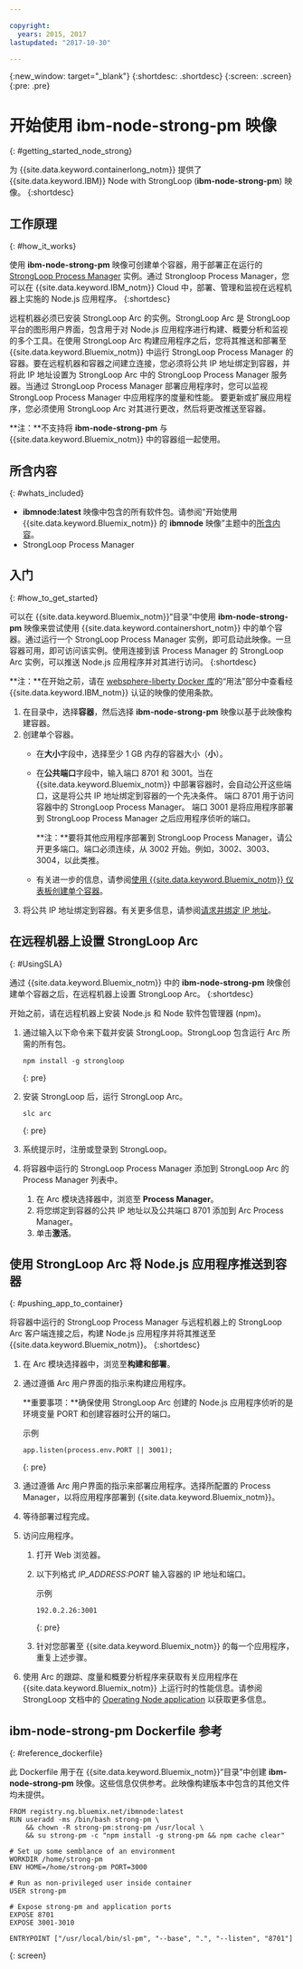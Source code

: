 ```yaml
---

copyright:
  years: 2015, 2017
lastupdated: "2017-10-30"

---
```


{:new_window: target="_blank"}
{:shortdesc: .shortdesc}
{:screen: .screen}
{:pre: .pre}

# 开始使用 ibm-node-strong-pm 映像
{: #getting_started_node_strong}

为 {{site.data.keyword.containerlong_notm}} 提供了 {{site.data.keyword.IBM}} Node with StrongLoop \(**ibm-node-strong-pm**\) 映像。
{:shortdesc}

## 工作原理 
{: #how_it_works}

使用 **ibm-node-strong-pm** 映像可创建单个容器，用于部署正在运行的 [StrongLoop Process Manager](https://www.strongloop.com) 实例。通过 Strongloop Process Manager，您可以在 {{site.data.keyword.IBM_notm}} Cloud 中，部署、管理和监视在远程机器上实施的 Node.js 应用程序。
{:shortdesc}

远程机器必须已安装 StrongLoop Arc 的实例。StrongLoop Arc 是 StrongLoop 平台的图形用户界面，包含用于对 Node.js 应用程序进行构建、概要分析和监视的多个工具。在使用 StrongLoop Arc 构建应用程序之后，您将其推送和部署至 {{site.data.keyword.Bluemix_notm}} 中运行 StrongLoop Process Manager 的容器。要在远程机器和容器之间建立连接，您必须将公共 IP 地址绑定到容器，并将此 IP 地址设置为 StrongLoop Arc 中的 StrongLoop Process Manager 服务器。当通过 StrongLoop Process Manager 部署应用程序时，您可以监视 StrongLoop Process Manager 中应用程序的度量和性能。
要更新或扩展应用程序，您必须使用 StrongLoop Arc 对其进行更改，然后将更改推送至容器。


**注：**不支持将 **ibm-node-strong-pm** 与 {{site.data.keyword.Bluemix_notm}} 中的容器组一起使用。

## 所含内容
{: #whats_included}

-   **ibmnode:latest** 映像中包含的所有软件包。请参阅“开始使用 {{site.data.keyword.Bluemix_notm}} 的 **ibmnode** 映像”主题中的[所含内容](/docs/services/RegistryImages/ibmnode/index.html#getting_started_node)。
-   StrongLoop Process Manager

## 入门
{: #how_to_get_started}

可以在 {{site.data.keyword.Bluemix_notm}}“目录”中使用 **ibm-node-strong-pm** 映像来尝试使用 {{site.data.keyword.containershort_notm}} 中的单个容器。通过运行一个 StrongLoop Process Manager 实例，即可启动此映像。一旦容器可用，即可访问该实例。使用连接到该 Process Manager 的 StrongLoop Arc 实例，可以推送 Node.js 应用程序并对其进行访问。
{:shortdesc}

**注：**在开始之前，请在 [websphere-liberty Docker 库](https://github.com/docker-library/docs/tree/master/websphere-liberty)的“用法”部分中查看经 {{site.data.keyword.IBM_notm}} 认证的映像的使用条款。

1.  在目录中，选择**容器**，然后选择 **ibm-node-strong-pm** 映像以基于此映像构建容器。
2.  创建单个容器。
    -   在**大小**字段中，选择至少 1 GB 内存的容器大小（**小**）。

    -   在**公共端口**字段中，输入端口 8701 和 3001。当在 {{site.data.keyword.Bluemix_notm}} 中部署容器时，会自动公开这些端口，这是将公共 IP 地址绑定到容器的一个先决条件。
端口 8701 用于访问容器中的 StrongLoop Process Manager。
端口 3001 是将应用程序部署到 StrongLoop Process Manager 之后应用程序侦听的端口。

        **注：**要将其他应用程序部署到 StrongLoop Process Manager，请公开更多端口。端口必须连续，从 3002 开始。例如，3002、3003、3004，以此类推。


    -   有关进一步的信息，请参阅[使用 {{site.data.keyword.Bluemix_notm}} 仪表板创建单个容器](/docs/containers/container_single_ui.html#gui)。
3.  将公共 IP 地址绑定到容器。有关更多信息，请参阅[请求并绑定 IP 地址](/docs/containers/container_single_ui.html#container_cli_ips)。

## 在远程机器上设置 StrongLoop Arc
{: #UsingSLA}

通过 {{site.data.keyword.Bluemix_notm}} 中的 **ibm-node-strong-pm** 映像创建单个容器之后，在远程机器上设置 StrongLoop Arc。
{:shortdesc}

开始之前，请在远程机器上安装 Node.js 和 Node 软件包管理器 \(npm\)。

1.  通过输入以下命令来下载并安装 StrongLoop。StrongLoop 包含运行 Arc 所需的所有包。

    ```
    npm install -g strongloop
    ```
    {: pre}

2.  安装 StrongLoop 后，运行 StrongLoop Arc。

    ```
    slc arc
    ```
    {: pre}

3.  系统提示时，注册或登录到 StrongLoop。
4.  将容器中运行的 StrongLoop Process Manager 添加到 StrongLoop Arc 的 Process Manager 列表中。
    1.  在 Arc 模块选择器中，浏览至 **Process Manager**。
    2.  将您绑定到容器的公共 IP 地址以及公共端口 8701 添加到 Arc Process Manager。
    3.  单击**激活**。

## 使用 StrongLoop Arc 将 Node.js 应用程序推送到容器
{: #pushing_app_to_container}

将容器中运行的 StrongLoop Process Manager 与远程机器上的 StrongLoop Arc 客户端连接之后，构建 Node.js 应用程序并将其推送至 {{site.data.keyword.Bluemix_notm}}。
{:shortdesc}

1.  在 Arc 模块选择器中，浏览至**构建和部署**。
2.  通过遵循 Arc 用户界面的指示来构建应用程序。

    **重要事项：**确保使用 StrongLoop Arc 创建的 Node.js 应用程序侦听的是环境变量 PORT 和创建容器时公开的端口。

    示例

    ```
    app.listen(process.env.PORT || 3001);
    ```
    {: pre}

3.  通过遵循 Arc 用户界面的指示来部署应用程序。选择所配置的 Process Manager，以将应用程序部署到 {{site.data.keyword.Bluemix_notm}}。
4.  等待部署过程完成。
5.  访问应用程序。
    1.  打开 Web 浏览器。
    2.  以下列格式 <var class="keyword varname">IP_ADDRESS:PORT</var> 输入容器的 IP 地址和端口。

        示例

        ```
        192.0.2.26:3001
        ```
        {: pre}

    3.  针对您部署至 {{site.data.keyword.Bluemix_notm}} 的每一个应用程序，重复上述步骤。
6.  使用 Arc 的跟踪、度量和概要分析程序来获取有关应用程序在 {{site.data.keyword.Bluemix_notm}} 上运行时的性能信息。请参阅 StrongLoop 文档中的 [Operating Node application](https://docs.strongloop.com/display/SLC/Operating+Node+applications) 以获取更多信息。

## **ibm-node-strong-pm** Dockerfile 参考 
{: #reference_dockerfile}

此 Dockerfile 用于在 {{site.data.keyword.Bluemix_notm}}“目录”中创建 **ibm-node-strong-pm** 映像。这些信息仅供参考。此映像构建版本中包含的其他文件均未提供。

```
FROM registry.ng.bluemix.net/ibmnode:latest
RUN useradd -ms /bin/bash strong-pm \
    && chown -R strong-pm:strong-pm /usr/local \
    && su strong-pm -c "npm install -g strong-pm && npm cache clear"

# Set up some semblance of an environment
WORKDIR /home/strong-pm
ENV HOME=/home/strong-pm PORT=3000

# Run as non-privileged user inside container
USER strong-pm

# Expose strong-pm and application ports
EXPOSE 8701
EXPOSE 3001-3010

ENTRYPOINT ["/usr/local/bin/sl-pm", "--base", ".", "--listen", "8701"]
```
{: screen}


